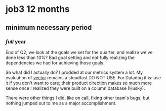 # job3 12 months

## minimum necessary period

### _full_ year

End of Q2, we look at the goals we set for the quarter,
and realize we've done less than 10%?
Bad goal setting and not fully realizing the dependencies we had
for achieving those goals.

So what did I actually do?
I prodded at our metrics system a lot.
My evaluation of [vector](https://vector.dev/) remains a steadfast DO NOT USE.
For Datadog it is: use it if you don't want to care;
their product direction makes so much more sense once I realized
they were built on a column database (Husky).

There were other things I did,
like on call, fixing other team's bugs,
but nothing jumped out to me as a major accomplishment.
